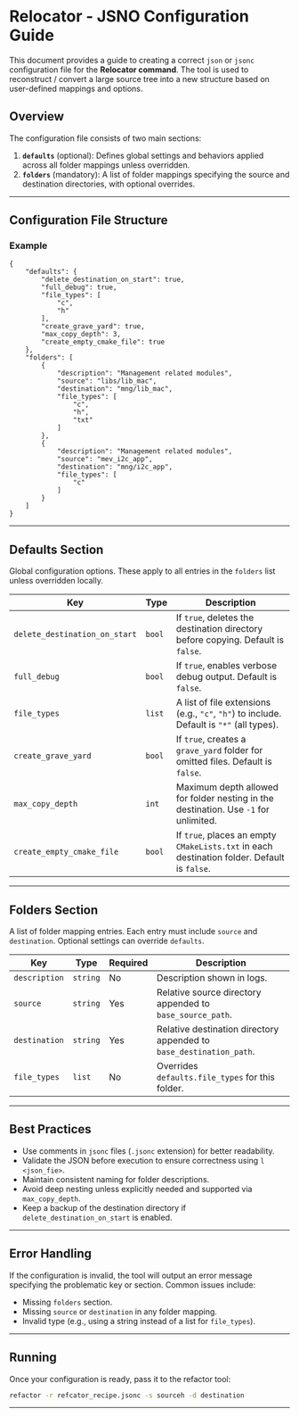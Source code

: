# Relocator - JSNO Configuration Guide

This document provides a guide to creating a correct `json` or `jsonc` configuration file for the **Relocator command**.
The tool is used to reconstruct / convert a large source tree into a new structure based on user-defined mappings and
options.

## Overview

The configuration file consists of two main sections:

1. **`defaults`** (optional): Defines global settings and behaviors applied across all folder mappings unless
   overridden.
2. **`folders`** (mandatory): A list of folder mappings specifying the source and destination directories, with optional
   overrides.

---

## Configuration File Structure

### Example

```jsonc
{
    "defaults": {
        "delete_destination_on_start": true,
        "full_debug": true,
        "file_types": [
            "c",
            "h"
        ],
        "create_grave_yard": true,
        "max_copy_depth": 3,
        "create_empty_cmake_file": true
    },
    "folders": [
        {
            "description": "Management related modules",
            "source": "libs/lib_mac",
            "destination": "mng/lib_mac",
            "file_types": [
                "c",
                "h",
                "txt"
            ]
        },
        {
            "description": "Management related modules",
            "source": "mev_i2c_app",
            "destination": "mng/i2c_app",
            "file_types": [
                "c"
            ]
        }
    ]
}
```

---

## Defaults Section

Global configuration options. These apply to all entries in the `folders` list unless overridden locally.

| Key                           | Type   | Description                                                                                 |
|-------------------------------|--------|---------------------------------------------------------------------------------------------|
| `delete_destination_on_start` | `bool` | If `true`, deletes the destination directory before copying. Default is `false`.            |
| `full_debug`                  | `bool` | If `true`, enables verbose debug output. Default is `false`.                                |
| `file_types`                  | `list` | A list of file extensions (e.g., `"c"`, `"h"`) to include. Default is `"*"` (all types).    |
| `create_grave_yard`           | `bool` | If `true`, creates a `grave_yard` folder for omitted files. Default is `false`.             |
| `max_copy_depth`              | `int`  | Maximum depth allowed for folder nesting in the destination. Use `-1` for unlimited.        |
| `create_empty_cmake_file`     | `bool` | If `true`, places an empty `CMakeLists.txt` in each destination folder. Default is `false`. |

---

## Folders Section

A list of folder mapping entries. Each entry must include `source` and `destination`. Optional settings can override
`defaults`.

| Key           | Type     | Required | Description                                                         |
|---------------|----------|----------|---------------------------------------------------------------------|
| `description` | `string` | No       | Description shown in logs.                                          |
| `source`      | `string` | Yes      | Relative source directory appended to `base_source_path`.           |
| `destination` | `string` | Yes      | Relative destination directory appended to `base_destination_path`. |
| `file_types`  | `list`   | No       | Overrides `defaults.file_types` for this folder.                    |

---

## Best Practices

- Use comments in `jsonc` files (`.jsonc` extension) for better readability.
- Validate the JSON before execution to ensure correctness using `l <json_fie>`.
- Maintain consistent naming for folder descriptions.
- Avoid deep nesting unless explicitly needed and supported via `max_copy_depth`.
- Keep a backup of the destination directory if `delete_destination_on_start` is enabled.

---

## Error Handling

If the configuration is invalid, the tool will output an error message specifying the problematic key or section. Common
issues include:

- Missing `folders` section.
- Missing `source` or `destination` in any folder mapping.
- Invalid type (e.g., using a string instead of a list for `file_types`).

---

## Running

Once your configuration is ready, pass it to the refactor tool:

```sh
refactor -r refcator_recipe.jsonc -s sourceh -d destination
```

---
